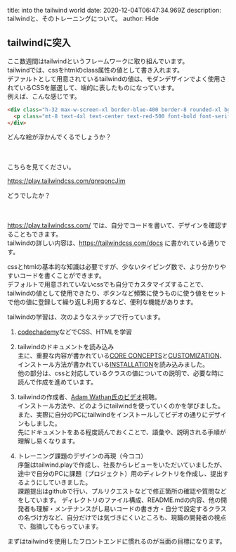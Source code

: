 title: into the tailwind world
date: 2020-12-04T06:47:34.969Z
description: tailwindと、そのトレーニングについて。
author: Hide


## tailwindに突入

ここ数週間はtailwindというフレームワークに取り組んでいます。  
tailwindでは、cssをhtmlのclass属性の値として書き入れます。  
デファルトとして用意されているtailwindの値は、モダンデザインでよく使用されているCSSを厳選して、端的に表したものになっています。  
例えば、こんな感じです。  
```html
<div class="h-32 max-w-screen-xl border-blue-400 border-8 rounded-xl bg-green-50">
  <p class="mt-8 text-4xl text-center text-red-500 font-bold font-serif">hello world</p>
</div>
```
どんな絵が浮かんでくるでしょうか？  
<br><br>  
  
こちらを見てください。  
  
https://play.tailwindcss.com/qnrqoncJim  
  
  
どうでしたか？  
  
<br><br>
https://play.tailwindcss.com/ では、自分でコードを書いて、デザインを確認することもできます。  
tailwindの詳しい内容は、https://tailwindcss.com/docs に書かれている通りです。  
  
cssとhtmlの基本的な知識は必要ですが、少ないタイピング数で、より分かりやすいコードを書くことができます。  
デフォルトで用意されていないcssでも自分でカスタマイズすることで、tailwindの値として使用できたり、ボタンなど頻繁に使うものに使う値をセットで他の値に登録して繰り返し利用するなど、便利な機能があります。  
  
  
tailwindの学習は、次のようなステップで行っています。  
1. [codechademy](https://www.codecademy.com/)などでCSS、HTMLを学習

2. tailwindのドキュメントを読み込み  
主に、重要な内容が書かれている[CORE CONCEPTS](https://tailwindcss.com/docs/utility-first)と[CUSTOMIZATION](https://tailwindcss.com/docs/configuration)、インストール方法が書かれている[INSTALLATION](https://tailwindcss.com/docs/installation)を読み込みました。  
他の部分は、cssと対応しているクラスの値についての説明で、必要な時に読んで作成を進めています。

3. tailwindの作成者、[Adam Wathan氏のビデオ](https://www.youtube.com/watch?v=21HuwjmuS7A)視聴。  
インストール方法や、どのようにtailwindを使っていくのかを学びました。  
また、実際に自分のPCにtailwindをインストールしてビデオの通りにデザインもしました。  
先にドキュメントをある程度読んでおくことで、語彙や、説明される手順が理解し易くなります。  

4. トレーニング課題のデザインの再現（今ココ）  
序盤はtailwind.playで作成し、社長からレビューをいただいていましたが、途中で自分のPCに課題（プロジェクト）用のディレクトリを作成し、提出するようにしていきました。  
課題提出はgithubで行い、プルリクエストなどで修正箇所の確認や質問などをしています。  ディレクトリのファイル構成、README.mdの内容、他の開発者も理解・メンテナンスがし易いコードの書き方・自分で設定するクラスの名づけ方など、自分だけでは気づきにくいところも、現職の開発者の視点で、指摘してもらっています。  
  
  
まずはtailwindを使用したフロントエンドに慣れるのが当面の目標になります。
